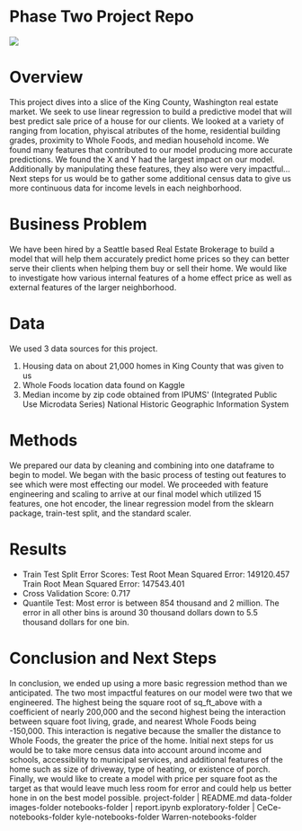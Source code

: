 # Phase Two Project Repo
<img src="../images/KingCounty.jpeg">

# Overview
This project dives into a slice of the King County, Washington real estate market. We seek to use linear regression to build a predictive model that will best predict sale price of a house for our clients. We looked at a variety of ranging from location, phyiscal atributes of the home, residential building grades, proximity to Whole Foods, and median household income. We found many features that contributed to our model producing more accurate predictions. We found the X and Y had the largest impact on our model. Additionally by manipulating these features, they also were very impactful... Next steps for us would be to gather some additional census data to give us more continuous data for income levels in each neighborhood. 
# Business Problem
We have been hired by a Seattle based Real Estate Brokerage to build a model that will help them accurately predict home prices so they can better serve their clients when helping them buy or sell their home. We would like to investigate how various internal features of a home effect price as well as external features of the larger neighborhood.
# Data
We used 3 data sources for this project.
1. Housing data on about 21,000 homes in King County that was given to us
2. Whole Foods location data found on Kaggle
3. Median income by zip code obtained from  IPUMS' (Integrated Public Use Microdata Series) National Historic Geographic Information System
# Methods
We prepared our data by cleaning and combining into one dataframe to begin to model. We began with the basic process of testing out features to see which were most effecting our model. We proceeded with feature engineering and scaling to arrive at our final model which utilized 15 features, one hot encoder, the linear regression model from the sklearn package, train-test split, and the standard scaler.
# Results
* Train Test Split Error Scores: 
Test Root Mean Squared Error: 149120.457
Train Root Mean Squared Error: 147543.401
* Cross Validation Score: 0.717
* Quantile Test:
Most error is between 854 thousand and 2 million. The error in all other bins is around 30 thousand dollars down to 5.5 thousand dollars for one bin.
# Conclusion and Next Steps
In conclusion, we ended up using a more basic regression method than we anticipated. The two most impactful features on our model were two that we engineered. The highest being the square root of sq_ft_above with a coefficient of nearly 200,000 and the second highest being the interaction between square foot living, grade, and nearest Whole Foods being -150,000. This interaction is negative because the smaller the distance to Whole Foods, the greater the price of the home. Initial next steps for us would be to take more census data into account around income and schools, accessibility to municipal services, and additional features of the home such as size of driveway, type of heating, or existence of porch. Finally, we would like to create a model with price per square foot as the target as that would leave much less room for error and could help us better hone in on the best model possible.
project-folder
    |
    README.md
    data-folder
    images-folder
    notebooks-folder
          |
          report.ipynb
          exploratory-folder
                  |
                  CeCe-notebooks-folder
                  kyle-notebooks-folder 
                  Warren-notebooks-folder 